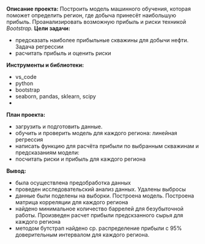 **Описание проекта:** Построить модель машинного обучения, которая поможет определить регион, где добыча принесёт наибольшую прибыль. Проанализировать возможную прибыль и риски техникой *Bootstrap.*
**Цели задачи:**
- предсказать наиболее прибыльные скважины для добычи нефти. Задача регрессии
- расчитать прибыль и оценить риски

**Инструменты и библиотеки:**
  - vs_code
  - python
  - bootstrap
  - seaborn, pandas, sklearn, scipy
  - 
**План проекта:**
- загрузить и подготовить данные.
- обучить и проверить модель для каждого региона: линейная регрессия
- написать функцию для расчёта прибыли по выбранным скважинам и предсказаниям модели:
- посчитать риски и прибыль для каждого региона

**Вывод:**
- была осуществлена предобработка данных
- проведен исследовательский анализ данных. Удалены выбросы
- данные были поделены на выборки. Построена модель. Построена матрица корреляции для каждого региона
- найдено минимальное количество баррелей для безубыточной работы. Произведен расчет прибыли предскзанного сырья для каждого региона
- методом бутстрап найдено ср. распределение прибыли с 95% доверительным интервалом для каждого региона.
